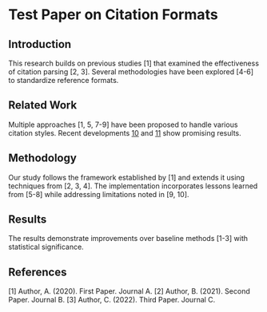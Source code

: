 # Test Paper on Citation Formats

## Introduction

This research builds on previous studies [1] that examined the effectiveness of citation parsing [2, 3]. Several methodologies have been explored [4-6] to standardize reference formats.

## Related Work

Multiple approaches [1, 5, 7-9] have been proposed to handle various citation styles. Recent developments [10](https://example.com/doi10) and [11](https://doi.org/10.1000/example) show promising results.

## Methodology

Our study follows the framework established by [1] and extends it using techniques from [2, 3, 4]. The implementation incorporates lessons learned from [5-8] while addressing limitations noted in [9, 10].

## Results

The results demonstrate improvements over baseline methods [1-3] with statistical significance.

## References

[1] Author, A. (2020). First Paper. Journal A.
[2] Author, B. (2021). Second Paper. Journal B.
[3] Author, C. (2022). Third Paper. Journal C. 